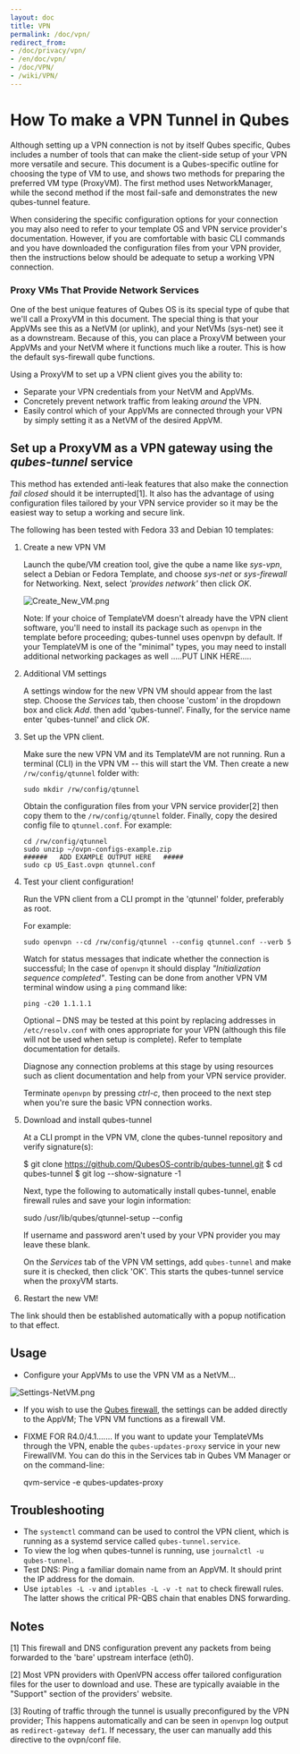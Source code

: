 ```yaml
---
layout: doc
title: VPN
permalink: /doc/vpn/
redirect_from:
- /doc/privacy/vpn/
- /en/doc/vpn/
- /doc/VPN/
- /wiki/VPN/
---
```


How To make a VPN Tunnel in Qubes
==================================

Although setting up a VPN connection is not by itself Qubes specific, Qubes includes a number of tools that can make the client-side setup of your VPN more versatile and secure. This document is a Qubes-specific outline for choosing the type of VM to use, and shows two methods for preparing the preferred VM type (ProxyVM). The first method uses NetworkManager, while the second method if the most fail-safe and demonstrates the new qubes-tunnel feature.

When considering the specific configuration options for your connection you may also need to refer to your template OS and VPN service provider's documentation. However, if you are comfortable with basic CLI
commands and you have downloaded the configuration files from your VPN provider, then the instructions
below should be adequate to setup a working VPN connection.

### Proxy VMs That Provide Network Services

One of the best unique features of Qubes OS is its special type of qube that we'll call a ProxyVM in this document. The special thing is that your AppVMs see this as a NetVM (or uplink), and your NetVMs (sys-net) see it as a downstream. Because of this, you can place a ProxyVM between your AppVMs and your NetVM where it functions much like a router. This is how the default sys-firewall qube functions.

Using a ProxyVM to set up a VPN client gives you the ability to:

- Separate your VPN credentials from your NetVM and AppVMs.
- Concretely prevent network traffic from leaking _around_ the VPN.
- Easily control which of your AppVMs are connected through your VPN by simply setting it as a NetVM of the desired AppVM.




Set up a ProxyVM as a VPN gateway using the *qubes-tunnel* service
----------------------------------------------------------------

This method has extended anti-leak features that also make the connection _fail closed_ should it be interrupted[1]. It also has the advantage of using configuration files tailored by your VPN service provider so it may be the easiest way to setup a working and secure link.

The following has been tested with Fedora 33 and Debian 10 templates:

1. Create a new VPN VM

    Launch the qube/VM creation tool, give the qube a name like _sys-vpn_, select a Debian or Fedora Template, and choose _sys-net_ or _sys-firewall_ for Networking. Next, select _'provides network'_ then click _OK_.

   ![Create\_New\_VM.png](/attachment/wiki/VPN/Create_New_VM.png)

   Note:  If your choice of TemplateVM doesn't already have the VPN client software, you'll need to install its package such as `openvpn` in the template before proceeding; qubes-tunnel uses openvpn by default. If your TemplateVM is one of the "minimal" types, you may need to install additional networking packages as well .....PUT LINK HERE.....

2. Additional VM settings

   A settings window for the new VPN VM should appear from the last step. Choose the _Services_ tab, then choose 'custom' in the dropdown box and click _Add_. then add 'qubes-tunnel'. Finally, for the service name enter 'qubes-tunnel' and click _OK_.

3. Set up the VPN client.

   Make sure the new VPN VM and its TemplateVM are not running.
   Run a terminal (CLI) in the VPN VM -- this will start the VM.
   Then create a new `/rw/config/qtunnel` folder with:

       sudo mkdir /rw/config/qtunnel


    Obtain the configuration files from your VPN service provider[2] then copy them to the `/rw/config/qtunnel` folder. Finally, copy the desired config file to `qtunnel.conf`. For example:

   ~~~
   cd /rw/config/qtunnel
   sudo unzip ~/ovpn-configs-example.zip
   ######   ADD EXAMPLE OUTPUT HERE   #####
   sudo cp US_East.ovpn qtunnel.conf
   ~~~


4. Test your client configuration!

   Run the VPN client from a CLI prompt in the 'qtunnel' folder, preferably as root.

   For example:

       sudo openvpn --cd /rw/config/qtunnel --config qtunnel.conf --verb 5

   Watch for status messages that indicate whether the connection is successful; In the case of `openvpn` it should display _"Initialization sequence completed"_. Testing can be done from another VPN VM terminal window using a `ping` command like:

       ping -c20 1.1.1.1

   Optional – DNS may be tested at this point by replacing addresses in `/etc/resolv.conf` with ones appropriate for your VPN (although this file will not be used when setup is complete). Refer to template documentation for details.

   Diagnose any connection problems at this stage by using resources such as client documentation and help from your VPN service provider.

   Terminate `openvpn` by pressing _ctrl-c_, then proceed to the next step when you're sure the basic VPN connection works.

5. Download and install qubes-tunnel

   At a CLI prompt in the VPN VM, clone the qubes-tunnel repository and verify signature(s):

      $ git clone https://github.com/QubesOS-contrib/qubes-tunnel.git
      $ cd qubes-tunnel
      $ git log --show-signature -1

   Next, type the following to automatically install qubes-tunnel, enable firewall rules and save your login information:

      sudo /usr/lib/qubes/qtunnel-setup --config

   If username and password aren't used by your VPN provider you may leave these blank.

   On the _Services_ tab of the VPN VM settings, add `qubes-tunnel` and make sure it is checked, then click 'OK'. This starts the qubes-tunnel service when the proxyVM starts.

6. Restart the new VM!

The link should then be established automatically with a popup notification to that effect.


Usage
-----

- Configure your AppVMs to use the VPN VM as a NetVM...

![Settings-NetVM.png](/attachment/wiki/VPN/Settings-NetVM.png)

- If you wish to use the [Qubes firewall](/doc/firewall), the settings can be added directly to the AppVM; The VPN VM functions as a firewall VM.

- FIXME FOR R4.0/4.1....... If you want to update your TemplateVMs through the VPN, enable the `qubes-updates-proxy` service in your new FirewallVM.
You can do this in the Services tab in Qubes VM Manager or on the command-line:

    qvm-service -e <name> qubes-updates-proxy


Troubleshooting
---------------

* The `systemctl` command can be used to control the VPN client, which is running as a systemd service called `qubes-tunnel.service`.
* To view the log when qubes-tunnel is running, use `journalctl -u qubes-tunnel`.
* Test DNS: Ping a familiar domain name from an AppVM. It should print the IP address for the domain.
* Use `iptables -L -v` and `iptables -L -v -t nat` to check firewall rules. The latter shows the critical PR-QBS chain that enables DNS forwarding.

Notes
-----

[1] This firewall and DNS configuration prevent any packets from being forwarded to the 'bare' upstream interface (eth0).

[2] Most VPN providers with OpenVPN access offer tailored configuration files for the user to download and use. These are typically avaiable in the "Support" section of the providers' website.

[3] Routing of traffic through the tunnel is usually preconfigured by the VPN provider; This happens automatically and can be seen in `openvpn` log output as `redirect-gateway def1`. If necessary, the user can manually add this directive to the ovpn/conf file.
